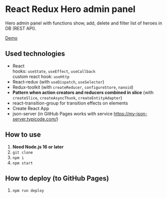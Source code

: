 <h1>React Redux Hero admin panel</h1>
<p>Hero admin panel with functions show, add, delete and filter list of heroes in DB (REST API).</p>
<p><a href="https://systemshock89.github.io/react-redux-hero-admin-panel/">Demo</a></p>

<h2>Used technologies</h2>
<ul>
    <li>React<br> 
    hooks: <code>useState</code>, <code>useEffect</code>, <code>useCallback</code><br>
    custom react hook: <code>useHttp</code>
    </li>
    <li>React-redux (with <code>useDispatch</code>, <code>useSelector</code>)</li>
    <li>Redux-toolkit (with <code>createReducer</code>, <code>configureStore</code>, <code>nanoid</code>)
    <li><b>Pattern when action creators and reducers combined in slice</b> (with <code>createSlice</code>, <code>createAsyncThunk</code>, <code>createEntityAdapter</code>)</li>
    </li>
    <li>react-transition-group for transition effects on elements</li>
    <li>Create React App</li>
    <li>json-server (in GitHub Pages works with service <a href="https://my-json-server.typicode.com/" >https://my-json-server.typicode.com/</a>)</li>
</ul>

<h2>How to use</h2>
<ol>
    <li><b>Need Node.js 16 or later</b></li>
    <li><code>git clone</code></li>
    <li><code>npm i</code></li>
    <li><code>npm start</code></li>
</ol>

<h2>How to deploy (to GitHub Pages)</h2>
<ol>
    <li><code>npm run deploy</code></li>
</ol>
